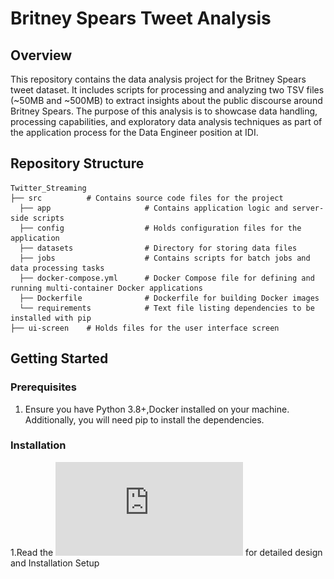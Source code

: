 # Britney Spears Tweet Analysis

## Overview
This repository contains the data analysis project for the Britney Spears tweet dataset. It includes scripts for processing and analyzing two TSV files (~50MB and ~500MB) to extract insights about the public discourse around Britney Spears. The purpose of this analysis is to showcase data handling, processing capabilities, and exploratory data analysis techniques as part of the application process for the Data Engineer position at IDI.

## Repository Structure
```
Twitter_Streaming
├── src          # Contains source code files for the project
  ├── app                     # Contains application logic and server-side scripts
  ├── config                  # Holds configuration files for the application
  ├── datasets                # Directory for storing data files
  ├── jobs                    # Contains scripts for batch jobs and data processing tasks
  ├── docker-compose.yml      # Docker Compose file for defining and running multi-container Docker applications
  ├── Dockerfile              # Dockerfile for building Docker images
  └── requirements            # Text file listing dependencies to be installed with pip
├── ui-screen    # Holds files for the user interface screen

```
## Getting Started

### Prerequisites
1. Ensure you have Python 3.8+,Docker installed on your machine. Additionally, you will need pip to install the dependencies.

### Installation
1.Read the ![Twitter DataStreaming  - Installation](https://github.com/isabeljohnson001/Twitter_Tweets_Data_Streaming/blob/75733e4b57ab6e7059849d0449405c3add4bf52b/Twitter%20Tweets%20Data%20Streaming.pdf) for detailed design and Installation Setup
